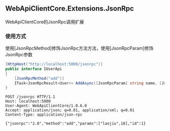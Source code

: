 ## WebApiClientCore.Extensions.JsonRpc　　　　　　　　　　　　　　　
WebApiClientCore的JsonRpc调用扩展

### 使用方式
使用[JsonRpcMethod]修饰JsonRpc方法方法，使用[JsonRpcParam]修饰JsonRpc参数

```c#
[HttpHost("http://localhost:5000/jsonrpc")]
public interface IUserApi 
{
    [JsonRpcMethod("add")]
    ITask<JsonRpcResult<User>> AddAsync([JsonRpcParam] string name, [JsonRpcParam] int age, CancellationToken token = default);
}
```

```
POST /jsonrpc HTTP/1.1
Host: localhost:5000
User-Agent: WebApiClientCore/1.0.6.0
Accept: application/json; q=0.01, application/xml; q=0.01
Content-Type: application/json-rpc

{"jsonrpc":"2.0","method":"add","params":["laojiu",18],"id":1}
```